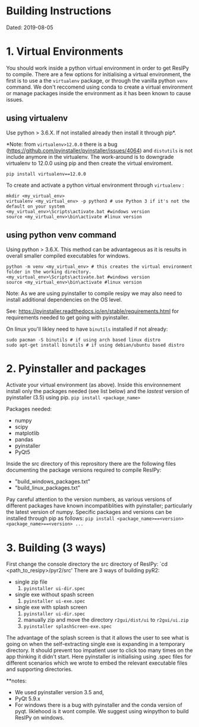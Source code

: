 # Building Instructions
Dated: 2019-08-05

# 1. Virtual Environments
You should work inside a python virtual environment in order to get ResIPy to compile.
There are a few options for initialising a virtual environment, the first is to 
use a the `virtualenv` package, or through the vanilla python `venv` command. 
We don't reccomend using conda to create a virtual environment or manage packages 
inside the environment as it has been known to cause issues.

## using virtualenv
Use python > 3.6.X. If not installed already then install it through pip*. 

*Note: from `virtualenv>12.0.0` there is a bug (https://github.com/pyinstaller/pyinstaller/issues/4064) and `distutils` is not include anymore
in the virtualenv. The work-around is to downgrade virtualenv to 12.0.0 using pip and then create the virtual enviroment.
```
pip install virtualenv==12.0.0
```
To create and activate a python virtual environment through `virtualenv` : 
``` shell
mkdir <my_virtual_env>
virtualenv <my_virtual_env> -p python3 # use Python 3 if it's not the default on your system
<my_virtual_env>\Scripts\activate.bat #windows version
source <my_virtual_env>\bin\activate #linux version
```
## using python venv command
Using python > 3.6.X. This method can be advantageous as it is results in overall 
smaller compiled executables for windows. 

``` shell
python -m venv <my_virtual_env> # this creates the virtual environment folder in the working directory. 
<my_virtual_env>\Scripts\activate.bat #windows version
source <my_virtual_env>\bin\activate #linux version
```
Note: As we are using pyinstaller to compile resipy we may also need to install additional dependencies on the OS level. 

See: https://pyinstaller.readthedocs.io/en/stable/requirements.html for requirements needed to get going with pyinstaller. 

On linux you'll likley need to have `binutils` installed if not already: 
```shell
sudo pacman -S binutils # if using arch based linux distro 
sudo apt-get install binutils # if using debian/ubuntu based distro 
```

# 2. Pyinstaller and packages
Activate your virtual environment (as above). Inside this environnement install only the packages needed (see list below) and the *lastest* version of pyinstaller (3.5) using pip. 
`pip install <package_name>`

Packages needed:
- numpy
- scipy
- matplotlib
- pandas
- pyinstaller
- PyQt5

Inside the src directory of this reprository there are the following files documenting the package versions required to compile ResIPy:
 - "build_windows_packages.txt" 
 - "build_linux_packages.txt" 

Pay careful attention to the version numbers, as various versions of different packages have known incompatiblities with pyinstaller; particularly the latest version of numpy.
Specific packages and versions can be installed through pip as follows: 
`pip install <package_name>==<version> <package_name>==<version> ...` 


# 3. Building (3 ways)
First change the console directory the src directory of ResIPy: `cd <path_to_resipy>/pyr2/src'
There are 3 ways of building pyR2:
- single zip file
    1. `pyinstaller ui-dir.spec`
- single exe without spash screen
    1. `pyinstaller ui-exe.spec`
- single exe with splash screen
    1. `pyinstaller ui-dir.spec`
    2. manually zip and move the directory `r2gui/dist/ui` to `r2gui/ui.zip`
    3. `pyinstaller splashScreen-exe.spec`


The advantage of the splash screen is that it allows the user to see what is going on when the self-extracting single exe is expanding in a temporary directory. It should prevent too impatient user to click too many times on the app thinking it didn't start.
Here pyinstaller is initialising using .spec files for different scenarios which we wrote to embed the relevant executable files and supporting directories.  

**notes: 
- We used pyinstaller version 3.5 and,
- PyQt 5.9.x
- For windows there is a bug with pyinstaller and the conda version of pyqt. liklehood is it wont compile. We suggest using winpython to build ResIPy on windows. 




